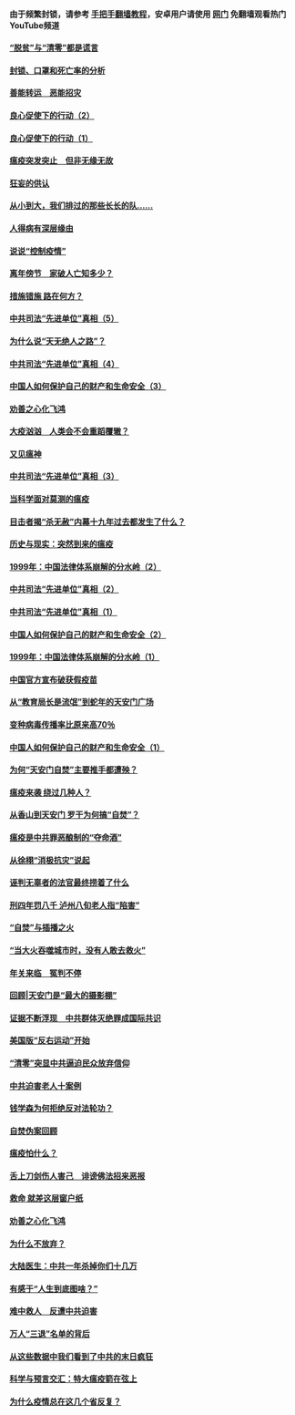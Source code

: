 #### 由于频繁封锁，请参考 [手把手翻墙教程](https://github.com/gfw-breaker/guides/wiki/)，安卓用户请使用 [网门](https://github.com/gfw-breaker/nogfw/blob/master/dl.md?t=03040500) 免翻墙观看热门YouTube频道 

#### [“脱贫”与“清零”都是谎言](../pages/19/421590.md?t=03040500) 

#### [封锁、口罩和死亡率的分析](../pages/19/421495.md?t=03040500) 

#### [善能转运　恶能招灾](../pages/19/421334.md?t=03040500) 

#### [良心促使下的行动（2）](../pages/19/421361.md?t=03040500) 

#### [良心促使下的行动（1）](../pages/19/421302.md?t=03040500) 

#### [瘟疫突发突止　但非无缘无故](../pages/19/421281.md?t=03040500) 

#### [狂妄的供认](../pages/19/421199.md?t=03040500) 

#### [从小到大，我们排过的那些长长的队……](../pages/19/421243.md?t=03040500) 

#### [人得病有深层缘由](../pages/19/420864.md?t=03040500) 

#### [说说“控制疫情”](../pages/19/420831.md?t=03040500) 

#### [离年傍节　家破人亡知多少？](../pages/19/420563.md?t=03040500) 

#### [措施错施  路在何方？](../pages/19/420076.md?t=03040500) 

#### [中共司法“先进单位”真相（5）](../pages/19/419453.md?t=03040500) 

#### [为什么说“天无绝人之路”？](../pages/19/419618.md?t=03040500) 

#### [中共司法“先进单位”真相（4）](../pages/19/419452.md?t=03040500) 

#### [中国人如何保护自己的财产和生命安全（3）](../pages/19/419405.md?t=03040500) 

#### [劝善之心化飞鸿](../pages/19/418758.md?t=03040500) 

#### [大疫汹汹　人类会不会重蹈覆辙？](../pages/19/419691.md?t=03040500) 

#### [又见瘟神](../pages/19/419225.md?t=03040500) 

#### [中共司法“先进单位”真相（3）](../pages/19/419451.md?t=03040500) 

#### [当科学面对莫测的瘟疫](../pages/19/419625.md?t=03040500) 

#### [目击者揭“杀无赦”内幕十九年过去都发生了什么？](../pages/19/419617.md?t=03040500) 

#### [历史与现实：突然到来的瘟疫](../pages/19/419619.md?t=03040500) 

#### [1999年：中国法律体系崩解的分水岭（2）](../pages/19/419455.md?t=03040500) 

#### [中共司法“先进单位”真相（2）](../pages/19/419450.md?t=03040500) 

#### [中共司法“先进单位”真相（1）](../pages/19/419449.md?t=03040500) 

#### [中国人如何保护自己的财产和生命安全（2）](../pages/19/419404.md?t=03040500) 

#### [1999年：中国法律体系崩解的分水岭（1）](../pages/19/419454.md?t=03040500) 

#### [中国官方宣布破获假疫苗](../pages/19/419504.md?t=03040500) 

#### [从“教育局长是流氓”到蛇年的天安门广场](../pages/19/419470.md?t=03040500) 

#### [变种病毒传播率比原来高70％](../pages/19/419456.md?t=03040500) 

#### [中国人如何保护自己的财产和生命安全（1）](../pages/19/419403.md?t=03040500) 

#### [为何“天安门自焚”主要推手都遭殃？](../pages/19/419348.md?t=03040500) 

#### [瘟疫来袭 绕过几种人？](../pages/19/419349.md?t=03040500) 

#### [从香山到天安门 罗干为何搞“自焚”？](../pages/19/419270.md?t=03040500) 

#### [瘟疫是中共罪恶酿制的“夺命酒”](../pages/19/419223.md?t=03040500) 

#### [从徐栩“消极抗灾”说起](../pages/19/419224.md?t=03040500) 

#### [诬判无辜者的法官最终捞着了什么](../pages/19/419268.md?t=03040500) 

#### [刑四年罚八千 泸州八旬老人指“陷害”](../pages/19/419232.md?t=03040500) 

#### [“自焚”与插播之火](../pages/19/419226.md?t=03040500) 

#### [“当大火吞噬城市时，没有人敢去救火”](../pages/19/419077.md?t=03040500) 

#### [年关来临　冤判不停](../pages/19/419093.md?t=03040500) 

#### [回顾|天安门是“最大的摄影棚”](../pages/19/380866.md?t=03040500) 

#### [证据不断浮现　中共群体灭绝罪成国际共识](../pages/19/419031.md?t=03040500) 

#### [美国版“反右运动”开始](../pages/19/419030.md?t=03040500) 

#### [“清零”突显中共逼迫民众放弃信仰](../pages/19/418995.md?t=03040500) 

#### [中共迫害老人十案例](../pages/19/418831.md?t=03040500) 

#### [钱学森为何拒绝反对法轮功？](../pages/19/418905.md?t=03040500) 

#### [自焚伪案回顾](../pages/19/418799.md?t=03040500) 

#### [瘟疫怕什么？](../pages/19/418800.md?t=03040500) 

#### [舌上刀剑伤人害己　诽谤佛法招来恶报](../pages/19/418731.md?t=03040500) 

#### [救命 就差这层窗户纸](../pages/19/418706.md?t=03040500) 

#### [劝善之心化飞鸿](../pages/19/416766.md?t=03040500) 

#### [为什么不放弃？](../pages/19/418691.md?t=03040500) 

#### [大陆医生：中共一年杀掉你们十几万](../pages/19/418670.md?t=03040500) 

#### [有感于“人生到底图啥？”](../pages/19/418624.md?t=03040500) 

#### [难中救人　反遭中共迫害](../pages/19/418414.md?t=03040500) 

#### [万人“三退”名单的背后](../pages/19/418505.md?t=03040500) 

#### [从这些数据中我们看到了中共的末日疯狂](../pages/19/418420.md?t=03040500) 

#### [科学与预言交汇：特大瘟疫箭在弦上](../pages/19/418266.md?t=03040500) 

#### [为什么疫情总在这几个省反复？](../pages/19/418219.md?t=03040500) 

